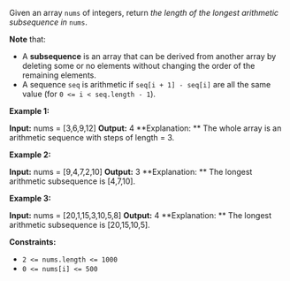 Given an array `nums` of integers, return _the length of the longest arithmetic subsequence in_ `nums`.

**Note** that:

*   A **subsequence** is an array that can be derived from another array by deleting some or no elements without changing the order of the remaining elements.
*   A sequence `seq` is arithmetic if `seq[i + 1] - seq[i]` are all the same value (for `0 <= i < seq.length - 1`).

**Example 1:**

**Input:** nums = \[3,6,9,12\]
**Output:** 4
**Explanation: ** The whole array is an arithmetic sequence with steps of length = 3.

**Example 2:**

**Input:** nums = \[9,4,7,2,10\]
**Output:** 3
**Explanation: ** The longest arithmetic subsequence is \[4,7,10\].

**Example 3:**

**Input:** nums = \[20,1,15,3,10,5,8\]
**Output:** 4
**Explanation: ** The longest arithmetic subsequence is \[20,15,10,5\].

**Constraints:**

*   `2 <= nums.length <= 1000`
*   `0 <= nums[i] <= 500`
